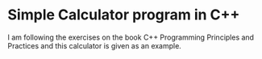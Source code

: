 # Simple Calculator program in C++

I am following the exercises on the book C++ Programming Principles and Practices and this calculator is given as an example.
